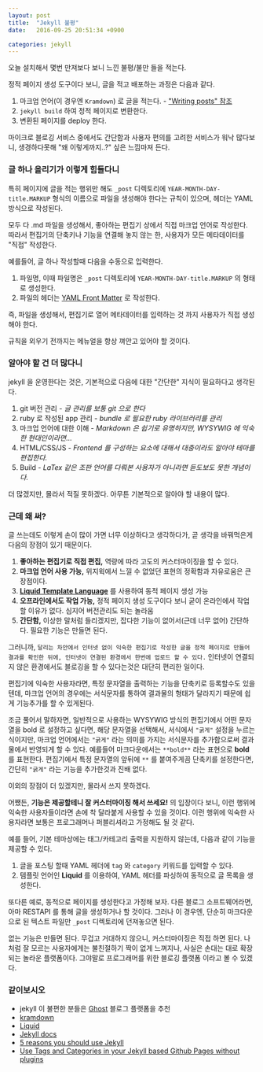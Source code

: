 ```yaml
---
layout: post
title:  "Jekyll 불평"
date:   2016-09-25 20:51:34 +0900

categories: jekyll
---
```


오늘 설치해서 몇번 만져보다 보니 느낀 불평/불만 들을 적는다.

정적 페이지 생성 도구이다 보니, 글을 적고 배포하는 과정은 다음과 같다.

1. 마크업 언어(이 경우엔 `Kramdown`) 로 글을 적는다. - ["Writing posts" 참조](https://jekyllrb.com/docs/posts/)
2. `jekyll build` 하여 정적 페이지로 변환한다.
3. 변환된 페이지를 deploy 한다.

마이크로 블로깅 서비스 중에서도 간단함과 사용자 편의를 고려한 서비스가 워낙 많다보니,
생경하다못해 "왜 이렇게까지..?" 싶은 느낌마져 든다.

### 글 하나 올리기가 이렇게 힘들다니

특히 페이지에 글을 적는 행위만 해도 `_post` 디렉토리에 `YEAR-MONTH-DAY-title.MARKUP`
형식의 이름으로 파일을 생성해야 한다는 규칙이 있으며, 헤더는 YAML 방식으로 작성된다.

모두 다 .md 파일을 생성해서, 좋아하는 편집기 상에서 직접 마크업 언어로 작성한다.
따라서 편집기의 단축키나 기능을 연결해 놓지 않는 한, 사용자가 모든 메타데이터를 "직접" 작성한다.

예를들어, 글 하나 작성할때 다음을 수동으로 입력한다.

1. 파일명, 이때 파일명은 `_post` 디렉토리에 `YEAR-MONTH-DAY-title.MARKUP` 의 형태로 생성한다.
2. 파일의 헤더는 [YAML Front Matter](https://jekyllrb.com/docs/posts/) 로 작성한다.

즉, 파일을 생성해서, 편집기로 열어 메타데이터를 입력하는 것 까지 사용자가 직접 생성해야 한다.

규칙을 외우기 전까지는 메뉴얼을 항상 껴안고 있어야 할 것이다.

### 알아야 할 건 더 많다니

jekyll 을 운영한다는 것은, 기본적으로 다음에 대한 "간단한" 지식이 필요하다고 생각된다.

1. git 버전 관리 - _글 관리를 보통 git 으로 한다_
2. ruby 로 작성된 app 관리 - _bundle 로 필요한 ruby 라이브러리를 관리_
3. 마크업 언어에 대한 이해 - _Markdown 은 쉽기로 유명하지만, WYSYWIG 에 익숙한 현대인이라면..._
4. HTML/CSS/JS - _Frontend 를 구성하는 요소에 대해서 대충이라도 알아야 테마를 편집한다._
5. Build - _LaTex 같은 조판 언어를 다뤄본 사용자가 아니라면 듣도보도 못한 개념이다._ 

더 많겠지만, 몰라서 적질 못하겠다. 아무튼 기본적으로 알아야 할 내용이 많다.

### 근데 왜 써?

글 쓰는데도 이렇게 손이 많이 가면 너무 이상하다고 생각하다가,
곧 생각을 바꿔먹은게 다음의 장점이 있기 때문이다.

1. **좋아하는 편집기로 직접 편집,** 역량에 따라 고도의 커스터마이징을 할 수 있다.
2. **마크업 언어 사용 가능,** 위지윅에서 느낄 수 없었던 표현의 정확함과 자유로움은 큰 장점이다.
3. [**Liquid Template Language**](https://shopify.github.io/liquid/) 를 사용하여 동적 페이지 생성 가능
4. **오프라인에서도 작업 가능,** 정적 페이지 생성 도구이다 보니 굳이 온라인에서 작업할 이유가 없다. 심지어 버전관리도 되는 놀라움
5. **간단함,** 이상한 말처럼 들리겠지만, 잡다한 기능이 없어서(근데 너무 없어) 간단하다. 필요한 기능은 만들면 된다.

그러니까, `달리는 차안에서 인터넷 없이 익숙한 편집기로 작성한 글을 정적 페이지로 만들어 결과를 확인한 뒤에, 인터넷이 연결된 환경에서 한번에 업로드 할 수 있다.` 인터넷이 연결되지 않은 환경에서도 블로깅을 할 수 있다는것은 대단히 편리한 일이다.

편집기에 익숙한 사용자라면, 특정 문자열을 출력하는 기능을 단축키로 등록할수도 있을텐데,
마크업 언어의 경우에는 서식문자를 통하여 결과물의 형태가 달라지기 때문에 쉽게 기능추가를 할 수 있게된다.

조금 풀어서 말하자면, 일반적으로 사용하는 WYSYWIG 방식의 편집기에서 어떤 문자열을 bold 로 설정하고 싶다면,
해당 문자열을 선택해서, 서식에서 `"굵게"` 설정을 누르는 식이지만, 마크업 언어에서는 `"굵게"` 라는 의미를 가지는
서식문자를 추가함으로써 결과물에서 반영되게 할 수 있다. 예를들어 마크다운에서는 `**bold**` 라는 표현으로 **bold** 를 표현한다.
편집기에서 특정 문자열의 앞뒤에 `**` 를 붙여주게끔 단축키를 설정한다면, 간단히 `"굵게"` 라는 기능을 추가한것과 진배 없다.

이외의 장점이 더 있겠지만, 몰라서 쓰지 못하겠다.

어쨌든, **기능은 제공할테니 잘 커스터마이징 해서 쓰세요!** 의 입장이다 보니, 이런 행위에 익숙한 사용자들이라면
손에 착 달라붙게 사용할 수 있을 것이다. 이런 행위에 익숙한 사용자라면 보통은 프로그래머나 퍼블리셔라고 가정해도 될 것 같다.

예를 들어, 기본 테마상에는 태그/카테고리 출력을 지원하지 않는데, 다음과 같이 기능을 제공할 수 있다.

1. 글을 포스팅 할때 YAML 헤더에 `tag` 와 `category` 키워드를 입력할 수 있다.
2. 템플릿 언어인 **Liquid** 를 이용하여, YAML 헤더를 파싱하여 동적으로 글 목록을 생성한다.

또다른 예로, 동적으로 페이지를 생성한다고 가정해 보자.
다른 블로그 소프트웨어라면, 아마 RESTAPI 를 통해 글을 생성하거나 할 것이다.
그러나 이 경우엔, 단순히 마크다운으로 된 텍스트 파일만 `_post` 디렉토리에 던져놓으면 된다.

없는 기능은 만들면 된다. 무겁고 거대하지 않으니, 커스터마이징은 직접 하면 된다.
나처럼 잘 모르는 사용자에게는 불친절하기 짝이 없게 느껴지나, 사실은 손대는 대로 확장되는 놀라운 플랫폼이다.
그야말로 프로그래머를 위한 블로깅 플랫폼 이라고 볼 수 있겠다.


### 같이보시오

* jekyll 이 불편한 분들은 [Ghost](https://ghost.org/) 블로그 플랫폼을 추천
* [kramdown](http://kramdown.gettalong.org/index.html)
* [Liquid](https://shopify.github.io/liquid/)
* [Jekyll docs](https://jekyllrb.com/docs/home/)
* [5 reasons you should use Jekyll](http://cloudcannon.com/jekyll/2015/03/04/5-reasons-you-should-use-jekyll.html)
* [Use Tags and Categories in your Jekyll based Github Pages without plugins](https://codinfox.github.io/dev/2015/03/06/use-tags-and-categories-in-your-jekyll-based-github-pages/)

